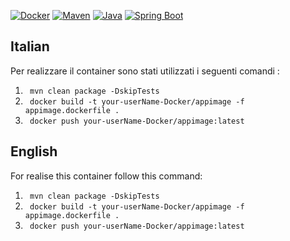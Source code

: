 [![Docker](https://img.shields.io/badge/Docker-Container%20Platform-blue?logo=docker)](https://www.docker.com/)
[![Maven](https://img.shields.io/badge/Apache_Maven-Build%20Automation-red?logo=apache-maven)](https://maven.apache.org/)
[![Java](https://img.shields.io/badge/Java-Programming%20Language-red?logo=java)](https://www.java.com/)
[![Spring Boot](https://img.shields.io/badge/Spring_Boot-green?logo=spring)](https://spring.io/projects/spring-boot)
## Italian 
Per realizzare il container sono stati utilizzati i seguenti comandi :
1. ```  mvn clean package -DskipTests    ```
2. ```  docker build -t your-userName-Docker/appimage -f appimage.dockerfile . ```
3. ```  docker push your-userName-Docker/appimage:latest  ```

## English
For realise this container follow this command:
1. ```  mvn clean package -DskipTests    ```
2. ```  docker build -t your-userName-Docker/appimage -f appimage.dockerfile . ```
3. ```  docker push your-userName-Docker/appimage:latest  ```